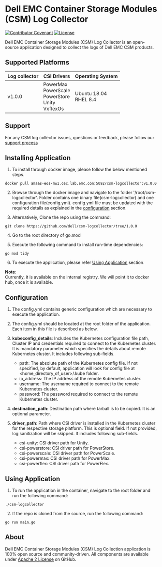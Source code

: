 <!--
Copyright (c) 2021 Dell Inc., or its subsidiaries. All Rights Reserved.

Licensed under the Apache License, Version 2.0 (the "License");
you may not use this file except in compliance with the License.
You may obtain a copy of the License at

    http://www.apache.org/licenses/LICENSE-2.0
-->

# Dell EMC Container Storage Modules (CSM) Log Collector

[![Contributor Covenant](https://img.shields.io/badge/Contributor%20Covenant-v2.0%20adopted-ff69b4.svg)](docs/CODE_OF_CONDUCT.md)
[![License](https://img.shields.io/github/license/dell/csm)](LICENSE)


Dell EMC Container Storage Modules (CSM) Log Collector is an open-source application designed to collect the logs of Dell EMC CSM products.

## Supported Platforms
   | **Log collector** | **CSI Drivers** | **Operating System**|
|---------------------|-----------------------|------------------------------|
| v1.0.0 | PowerMax <br> PowerScale <br> PowerStore <br> Unity <br> VxflexOs|Ubuntu 18.04  <br> RHEL 8.4 |

## Support
For any CSM log collector issues, questions or feedback, please follow our [support process](https://github.com/dell/csm/blob/main/docs/SUPPORT.md)

## Installing Application
 
  1. To install through docker image, please follow the below mentioned steps.

    docker pull amaas-eos-mw1.cec.lab.emc.com:5092/csm-logcollector:v1.0.0

  2. Browse through the docker image and navigate to the folder '/root/csm-logcollector'. Folder contains one binary file(csm-logcollector) and one configuration file(config.yml).
  config.yml file must be updated with the required details as explained in the [configuration](#Configuration) section.

  3. Alternatively, Clone the repo using the command:

    git clone https://github.com/dell/csm-logcollector/tree/1.0.0

  4. Go to the root directory of go.mod

  5. Execute the following command to install run-time dependencies:

    go mod tidy

  6. To execute the application, please refer [Using Application](#using-application) section.

  <b>Note</b>: <br>
  Currently, it is available on the internal registry. We will point it to docker hub, once it is available.

## Configuration
  1. The config.yml contains generic configuration which are necessary to execute the application.
  
  2. The config.yml should be located at the root folder of the application.
  Each item in this file is described as below. 

  3. <b>kubeconfig_details</b>: Includes the Kubernetes configuration file path, Cluster IP and credentials required to connect to the Kubernetes cluster. It is mandatory parameter which specifies the details about remote Kubernetes cluster. It includes following sub-fields.
      * path: The absolute path of the Kubernetes config file. If not specified, by default, application will look for config file at <home_directory_of_user>/.kube folder.
      * ip_address: The IP address of the remote Kubernetes cluster.
      * username: The username required to connect to the remote Kubernetes cluster.
      * password: The password required to connect to the remote Kubernetes cluster.

  3. <b>destination_path</b>: Destination path where tarball is to be copied. It is an optional parameter.

  4. <b>driver_path</b>: Path where CSI driver is installed in the Kubernetes cluster for the respective storage platform. This is optional field. If not provided, log sanitization will be skipped. It includes following sub-fields.
      * csi-unity: CSI driver path for Unity.
      * csi-powerstore: CSI driver path for PowerStore.
      * csi-powerscale: CSI driver path for PowerScale.
      * csi-powermax: CSI driver path for PowerMax.
      * csi-powerflex: CSI driver path for PowerFlex.

## Using Application
  1. To run the application in the container, navigate to the root folder and run the following command:

    ./csm-logcollector

  2. If the repo is cloned from the source, run the following command:

    go run main.go


## About

Dell EMC Container Storage Modules (CSM) Log Collection application is 100% open source and community-driven. All components are available
under [Apache 2 License](https://www.apache.org/licenses/LICENSE-2.0.html) on
GitHub.
